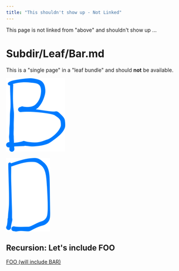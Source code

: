 ```yaml
---
title: "This shouldn't show up - Not Linked"
---
```


This page is not linked from "above" and shouldn't show up ...

# Subdir/Leaf/Bar.md

This is a "single page" in a "leaf bundle" and should **not** be available.

![This is Figure B (via Markdown)](img/b.png)

![This is Figure D (via Markdown)](img/d.png)

## Recursion: Let's include FOO

[FOO (will include BAR)](foo.md)
